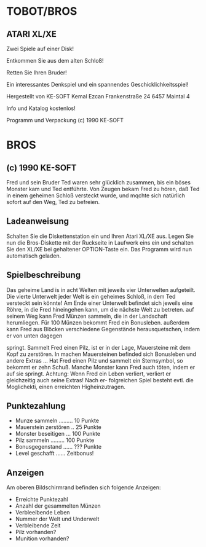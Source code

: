 # TOBOT/BROS
## ATARI XL/XE

Zwei Spiele auf einer Disk!

Entkommen Sie aus dem alten Schloß!

Retten Sie Ihren Bruder!

Ein interessantes Denkspiel und ein spannendes Geschicklichkeitsspiel!

Hergestellt von
KE-SOFT Kemal Ezcan
Frankenstraße 24
6457 Maintal 4

Info und Katalog kostenlos!

Programm und Verpackung (c) 1990 KE-SOFT


# BROS
## (c) 1990 KE-SOFT 

Fred und sein Bruder Ted waren sehr 
glücklich zusammen, bis ein böses
Monster kam und Ted entführte. Von 
Zeugen bekam Fred zu hören, daß Ted 
in einem geheimen Schloß versteckt 
wurde, und mqchte sich natürlich 
sofort auf den Weg, Ted zu befreien.

## Ladeanweisung
Schalten Sie die Diskettenstation 
ein und Ihren Atari XL/XE aus. Legen 
Sie nun die Bros-Diskette mit 
der Ruckseite in Laufwerk eins 
ein und schalten Sie den XL/XE bei
gehaltener OPTION-Taste ein. Das
Programm wird nun automatisch geladen.

## Spielbeschreibung
Das geheime Land is in acht Welten 
mit jeweils vier Unterwelten aufgeteilt. 
Die vierte Unterwelt jeder 
Welt is ein geheimes Schloß, in 
dem Ted versteckt sein könnte! Am 
Ende einer Unterwelt befindet sich 
jeweils eine Röhre, in die Fred hineingehen 
kann, um die nächste Welt 
zu betreten. auf seinem Weg kann 
Fred Münzen sammeln, die in der 
Landschaft herumliegen. Für 100 
Münzen bekommt Fred ein Bonusleben. 
außerdem kann Fred aus Blöcken verschiedene
Gegenstände herausquetschen, 
indem er von unten dagegen

springt. Sammelt Fred einen Pilz, 
ist er in der Lage, Mauersteine mit 
dem Kopf zu zerstören. In machen 
Mauersteinen befinded sich Bonusleben 
und andere Extras ...
Hat Fred einen Pilz und sammelt ein 
Sternsymbol, so bekommt er zehn 
Schuß. Manche Monster kann Fred 
auch töten, indem er auf sie 
springt. Achtung: Wenn Fred ein Leben 
verliert, verliert er gleichzeitig 
auch seine Extras! Nach er-
folgreichen Spiel besteht evtl. die 
Moglichekti, einen erreichten Higheinzutragen.

## Punktezahlung

- Munze sammeln ......... 10 Punkte
- Mauerstein zerstören .. 25 Punkte
- Monster beseitigen ... 100 Punkte
- Pilz sammeln ......... 100 Punkte
- Bonusgegenstand ...... ??? Punkte
- Level geschafft ...... Zeitbonus!

## Anzeigen

Am oberen Bildschirmrand befinden 
sich folgende Anzeigen:

- Erreichte Punktezahl
- Anzahl der gesammelten Münzen
- Verbleeibende Leben
- Nummer der Welt und Underwelt
- Verbleibende Zeit
- Pilz vorhanden?
- Munition vorhanden?
